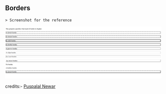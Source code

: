 ## Borders

    > Screenshot for the reference

![Image](images/image.png)

credits:- [Puspalal Newar](https://github.com/puspalalnewar)